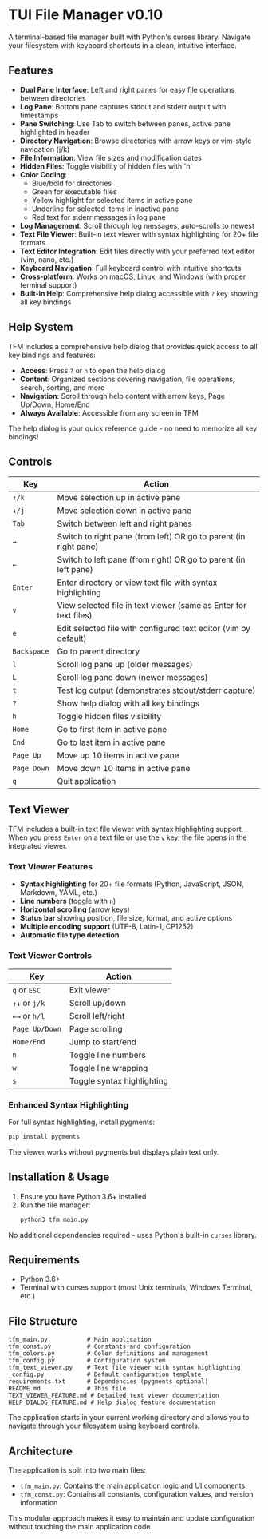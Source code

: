 # TUI File Manager v0.10

A terminal-based file manager built with Python's curses library. Navigate your filesystem with keyboard shortcuts in a clean, intuitive interface.

## Features

- **Dual Pane Interface**: Left and right panes for easy file operations between directories
- **Log Pane**: Bottom pane captures stdout and stderr output with timestamps
- **Pane Switching**: Use Tab to switch between panes, active pane highlighted in header
- **Directory Navigation**: Browse directories with arrow keys or vim-style navigation (j/k)
- **File Information**: View file sizes and modification dates
- **Hidden Files**: Toggle visibility of hidden files with 'h'
- **Color Coding**: 
  - Blue/bold for directories
  - Green for executable files
  - Yellow highlight for selected items in active pane
  - Underline for selected items in inactive pane
  - Red text for stderr messages in log pane
- **Log Management**: Scroll through log messages, auto-scrolls to newest
- **Text File Viewer**: Built-in text viewer with syntax highlighting for 20+ file formats
- **Text Editor Integration**: Edit files directly with your preferred text editor (vim, nano, etc.)
- **Keyboard Navigation**: Full keyboard control with intuitive shortcuts
- **Cross-platform**: Works on macOS, Linux, and Windows (with proper terminal support)
- **Built-in Help**: Comprehensive help dialog accessible with `?` key showing all key bindings

## Help System

TFM includes a comprehensive help dialog that provides quick access to all key bindings and features:

- **Access**: Press `?` or `h` to open the help dialog
- **Content**: Organized sections covering navigation, file operations, search, sorting, and more
- **Navigation**: Scroll through help content with arrow keys, Page Up/Down, Home/End
- **Always Available**: Accessible from any screen in TFM

The help dialog is your quick reference guide - no need to memorize all key bindings!

## Controls

| Key | Action |
|-----|--------|
| `↑/k` | Move selection up in active pane |
| `↓/j` | Move selection down in active pane |
| `Tab` | Switch between left and right panes |
| `→` | Switch to right pane (from left) OR go to parent (in right pane) |
| `←` | Switch to left pane (from right) OR go to parent (in left pane) |
| `Enter` | Enter directory or view text file with syntax highlighting |
| `v` | View selected file in text viewer (same as Enter for text files) |
| `e` | Edit selected file with configured text editor (vim by default) |
| `Backspace` | Go to parent directory |
| `l` | Scroll log pane up (older messages) |
| `L` | Scroll log pane down (newer messages) |
| `t` | Test log output (demonstrates stdout/stderr capture) |
| `?` | Show help dialog with all key bindings |
| `h` | Toggle hidden files visibility |
| `Home` | Go to first item in active pane |
| `End` | Go to last item in active pane |
| `Page Up` | Move up 10 items in active pane |
| `Page Down` | Move down 10 items in active pane |
| `q` | Quit application |

## Text Viewer

TFM includes a built-in text file viewer with syntax highlighting support. When you press `Enter` on a text file or use the `v` key, the file opens in the integrated viewer.

### Text Viewer Features
- **Syntax highlighting** for 20+ file formats (Python, JavaScript, JSON, Markdown, YAML, etc.)
- **Line numbers** (toggle with `n`)
- **Horizontal scrolling** (arrow keys)
- **Status bar** showing position, file size, format, and active options
- **Multiple encoding support** (UTF-8, Latin-1, CP1252)
- **Automatic file type detection**

### Text Viewer Controls
| Key | Action |
|-----|--------|
| `q` or `ESC` | Exit viewer |
| `↑↓` or `j/k` | Scroll up/down |
| `←→` or `h/l` | Scroll left/right |
| `Page Up/Down` | Page scrolling |
| `Home/End` | Jump to start/end |
| `n` | Toggle line numbers |
| `w` | Toggle line wrapping |
| `s` | Toggle syntax highlighting |

### Enhanced Syntax Highlighting
For full syntax highlighting, install pygments:
```bash
pip install pygments
```
The viewer works without pygments but displays plain text only.

## Installation & Usage

1. Ensure you have Python 3.6+ installed
2. Run the file manager:
   ```bash
   python3 tfm_main.py
   ```

No additional dependencies required - uses Python's built-in `curses` library.

## Requirements

- Python 3.6+
- Terminal with curses support (most Unix terminals, Windows Terminal, etc.)

## File Structure

```
tfm_main.py           # Main application
tfm_const.py          # Constants and configuration
tfm_colors.py         # Color definitions and management
tfm_config.py         # Configuration system
tfm_text_viewer.py    # Text file viewer with syntax highlighting
_config.py            # Default configuration template
requirements.txt      # Dependencies (pygments optional)
README.md             # This file
TEXT_VIEWER_FEATURE.md # Detailed text viewer documentation
HELP_DIALOG_FEATURE.md # Help dialog feature documentation
```

The application starts in your current working directory and allows you to navigate through your filesystem using keyboard controls.

## Architecture

The application is split into two main files:
- `tfm_main.py`: Contains the main application logic and UI components
- `tfm_const.py`: Contains all constants, configuration values, and version information

This modular approach makes it easy to maintain and update configuration without touching the main application code.